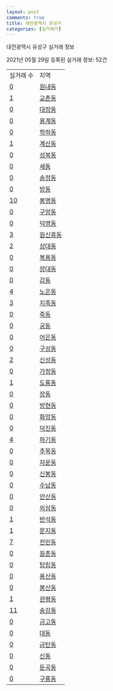 ```yaml
---
layout: post
comments: true
title: 대전광역시 유성구
categories: [실거래가]
---
```


대전광역시 유성구 실거래 정보

2021년 05월 29일 등록된 실거래 정보: 52건


<table>
  <tr>
    <td>실거래 수</td>
    <td>지역</td>
  </tr>

  
  <tr>
    <td><a href="3020010100.html">0</a></td>
    <td><a href="3020010100.html">원내동</a></td>
  </tr>
    

  <tr>
    <td><a href="3020010200.html">1</a></td>
    <td><a href="3020010200.html">교촌동</a></td>
  </tr>
    

  <tr>
    <td><a href="3020010300.html">0</a></td>
    <td><a href="3020010300.html">대정동</a></td>
  </tr>
    

  <tr>
    <td><a href="3020010400.html">0</a></td>
    <td><a href="3020010400.html">용계동</a></td>
  </tr>
    

  <tr>
    <td><a href="3020010500.html">0</a></td>
    <td><a href="3020010500.html">학하동</a></td>
  </tr>
    

  <tr>
    <td><a href="3020010600.html">1</a></td>
    <td><a href="3020010600.html">계산동</a></td>
  </tr>
    

  <tr>
    <td><a href="3020010700.html">0</a></td>
    <td><a href="3020010700.html">성북동</a></td>
  </tr>
    

  <tr>
    <td><a href="3020010800.html">0</a></td>
    <td><a href="3020010800.html">세동</a></td>
  </tr>
    

  <tr>
    <td><a href="3020010900.html">0</a></td>
    <td><a href="3020010900.html">송정동</a></td>
  </tr>
    

  <tr>
    <td><a href="3020011000.html">0</a></td>
    <td><a href="3020011000.html">방동</a></td>
  </tr>
    

  <tr>
    <td><a href="3020011100.html">10</a></td>
    <td><a href="3020011100.html">봉명동</a></td>
  </tr>
    

  <tr>
    <td><a href="3020011200.html">0</a></td>
    <td><a href="3020011200.html">구암동</a></td>
  </tr>
    

  <tr>
    <td><a href="3020011300.html">0</a></td>
    <td><a href="3020011300.html">덕명동</a></td>
  </tr>
    

  <tr>
    <td><a href="3020011400.html">3</a></td>
    <td><a href="3020011400.html">원신흥동</a></td>
  </tr>
    

  <tr>
    <td><a href="3020011500.html">2</a></td>
    <td><a href="3020011500.html">상대동</a></td>
  </tr>
    

  <tr>
    <td><a href="3020011600.html">0</a></td>
    <td><a href="3020011600.html">복용동</a></td>
  </tr>
    

  <tr>
    <td><a href="3020011700.html">0</a></td>
    <td><a href="3020011700.html">장대동</a></td>
  </tr>
    

  <tr>
    <td><a href="3020011800.html">0</a></td>
    <td><a href="3020011800.html">갑동</a></td>
  </tr>
    

  <tr>
    <td><a href="3020011900.html">4</a></td>
    <td><a href="3020011900.html">노은동</a></td>
  </tr>
    

  <tr>
    <td><a href="3020012000.html">3</a></td>
    <td><a href="3020012000.html">지족동</a></td>
  </tr>
    

  <tr>
    <td><a href="3020012100.html">0</a></td>
    <td><a href="3020012100.html">죽동</a></td>
  </tr>
    

  <tr>
    <td><a href="3020012200.html">0</a></td>
    <td><a href="3020012200.html">궁동</a></td>
  </tr>
    

  <tr>
    <td><a href="3020012300.html">0</a></td>
    <td><a href="3020012300.html">어은동</a></td>
  </tr>
    

  <tr>
    <td><a href="3020012400.html">0</a></td>
    <td><a href="3020012400.html">구성동</a></td>
  </tr>
    

  <tr>
    <td><a href="3020012500.html">2</a></td>
    <td><a href="3020012500.html">신성동</a></td>
  </tr>
    

  <tr>
    <td><a href="3020012600.html">0</a></td>
    <td><a href="3020012600.html">가정동</a></td>
  </tr>
    

  <tr>
    <td><a href="3020012700.html">1</a></td>
    <td><a href="3020012700.html">도룡동</a></td>
  </tr>
    

  <tr>
    <td><a href="3020012800.html">0</a></td>
    <td><a href="3020012800.html">장동</a></td>
  </tr>
    

  <tr>
    <td><a href="3020012900.html">0</a></td>
    <td><a href="3020012900.html">방현동</a></td>
  </tr>
    

  <tr>
    <td><a href="3020013000.html">0</a></td>
    <td><a href="3020013000.html">화암동</a></td>
  </tr>
    

  <tr>
    <td><a href="3020013100.html">0</a></td>
    <td><a href="3020013100.html">덕진동</a></td>
  </tr>
    

  <tr>
    <td><a href="3020013200.html">4</a></td>
    <td><a href="3020013200.html">하기동</a></td>
  </tr>
    

  <tr>
    <td><a href="3020013300.html">0</a></td>
    <td><a href="3020013300.html">추목동</a></td>
  </tr>
    

  <tr>
    <td><a href="3020013400.html">0</a></td>
    <td><a href="3020013400.html">자운동</a></td>
  </tr>
    

  <tr>
    <td><a href="3020013500.html">0</a></td>
    <td><a href="3020013500.html">신봉동</a></td>
  </tr>
    

  <tr>
    <td><a href="3020013600.html">0</a></td>
    <td><a href="3020013600.html">수남동</a></td>
  </tr>
    

  <tr>
    <td><a href="3020013700.html">0</a></td>
    <td><a href="3020013700.html">안산동</a></td>
  </tr>
    

  <tr>
    <td><a href="3020013800.html">0</a></td>
    <td><a href="3020013800.html">외삼동</a></td>
  </tr>
    

  <tr>
    <td><a href="3020013900.html">1</a></td>
    <td><a href="3020013900.html">반석동</a></td>
  </tr>
    

  <tr>
    <td><a href="3020014000.html">1</a></td>
    <td><a href="3020014000.html">문지동</a></td>
  </tr>
    

  <tr>
    <td><a href="3020014100.html">7</a></td>
    <td><a href="3020014100.html">전민동</a></td>
  </tr>
    

  <tr>
    <td><a href="3020014200.html">0</a></td>
    <td><a href="3020014200.html">원촌동</a></td>
  </tr>
    

  <tr>
    <td><a href="3020014300.html">0</a></td>
    <td><a href="3020014300.html">탑립동</a></td>
  </tr>
    

  <tr>
    <td><a href="3020014400.html">0</a></td>
    <td><a href="3020014400.html">용산동</a></td>
  </tr>
    

  <tr>
    <td><a href="3020014500.html">0</a></td>
    <td><a href="3020014500.html">봉산동</a></td>
  </tr>
    

  <tr>
    <td><a href="3020014600.html">1</a></td>
    <td><a href="3020014600.html">관평동</a></td>
  </tr>
    

  <tr>
    <td><a href="3020014700.html">11</a></td>
    <td><a href="3020014700.html">송강동</a></td>
  </tr>
    

  <tr>
    <td><a href="3020014800.html">0</a></td>
    <td><a href="3020014800.html">금고동</a></td>
  </tr>
    

  <tr>
    <td><a href="3020014900.html">0</a></td>
    <td><a href="3020014900.html">대동</a></td>
  </tr>
    

  <tr>
    <td><a href="3020015000.html">0</a></td>
    <td><a href="3020015000.html">금탄동</a></td>
  </tr>
    

  <tr>
    <td><a href="3020015100.html">0</a></td>
    <td><a href="3020015100.html">신동</a></td>
  </tr>
    

  <tr>
    <td><a href="3020015200.html">0</a></td>
    <td><a href="3020015200.html">둔곡동</a></td>
  </tr>
    

  <tr>
    <td><a href="3020015300.html">0</a></td>
    <td><a href="3020015300.html">구룡동</a></td>
  </tr>
    


</table>
    